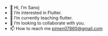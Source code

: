 - 👋 Hi, I’m Sanoj
- 👀 I’m interested in Flutter.
- 🌱 I’m currently teaching flutter.
- 💞️ I’m looking to collaborate with you.
- 📫 How to reach me pimen07860@gmail.com

<!---
sanoj-office/sanoj-office is a ✨ special ✨ repository because its `README.md` (this file) appears on your GitHub profile.
You can click the Preview link to take a look at your changes.
--->
